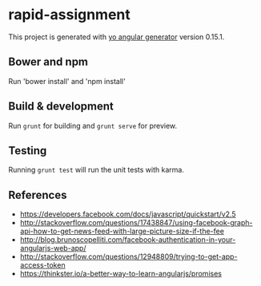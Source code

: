 # rapid-assignment

This project is generated with [yo angular generator](https://github.com/yeoman/generator-angular)
version 0.15.1.

## Bower and npm

Run 'bower install' and 'npm install'

## Build & development

Run `grunt` for building and `grunt serve` for preview.

## Testing

Running `grunt test` will run the unit tests with karma.

## References

- https://developers.facebook.com/docs/javascript/quickstart/v2.5
- http://stackoverflow.com/questions/17438847/using-facebook-graph-api-how-to-get-news-feed-with-large-picture-size-if-the-fee
- http://blog.brunoscopelliti.com/facebook-authentication-in-your-angularjs-web-app/
- http://stackoverflow.com/questions/12948809/trying-to-get-app-access-token
- https://thinkster.io/a-better-way-to-learn-angularjs/promises
